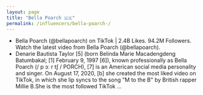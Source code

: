```yaml
---
layout: page
title: "Bella Poarch 🇺🇸"
permalink: /influencers/bella-poarch-/
---
```


- Bella Poarch (@bellapoarch) on TikTok | 2.4B Likes. 94.2M Followers. Watch the latest video from Bella Poarch (@bellapoarch).
- Denarie Bautista Taylor [5] (born Belinda Marie Macadengdeng Batumbakal; [1] February 9, 1997 [6]), known professionally as Bella Poarch (/ p ɔː r tʃ / PORCH), [7] is an American social media personality and singer. On August 17, 2020, [b] she created the most liked video on TikTok, in which she lip syncs to the song "M to the B" by British rapper Millie B.She is the most followed TikTok ...
